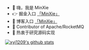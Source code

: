 - 👋 嗨，我是 MinXie 
- 👉 掘金入口 [「MinXie」](https://juejin.cn/user/377887729924872/posts?sort=popular)
- 👀 博客入口 [「MinXie」](https://juejin.cn/user/377887729924872/posts?sort=popular)
- 👻 Contributor of Apache/RocketMQ
- 🌱 热衷于研究源码实现

<!---
xyj1209/xyj1209 is a ✨ special ✨ repository because its `README.md` (this file) appears on your GitHub profile.
You can click the Preview link to take a look at your changes.
--->

[![xyj1209's github stats](https://github-readme-stats.vercel.app/api?username=xyj1209)](https://github.com/anuraghazra/github-readme-stats)

